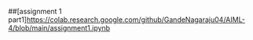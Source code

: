 ##[assignment 1 part1]https://colab.research.google.com/github/GandeNagaraju04/AIML-4/blob/main/assignment1.ipynb

